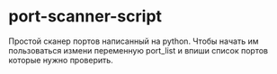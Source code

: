 # port-scanner-script
Простой сканер портов написанный на python. 
Чтобы начать им пользоваться измени переменную port_list и впиши список портов которые нужно проверить.
